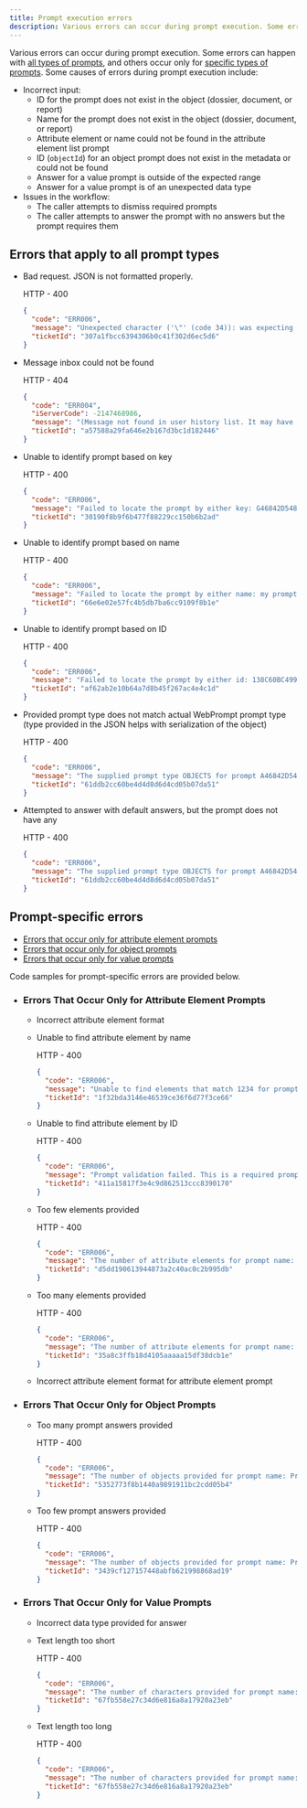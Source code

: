 ```yaml
---
title: Prompt execution errors
description: Various errors can occur during prompt execution. Some errors can happen with all types of prompts, and others occur only for specific types of prompts.
---
```


<Available since="2021 Update 1" />

Various errors can occur during prompt execution. Some errors can happen with [all types of prompts](#errors-that-apply-to-all-prompt-types), and others occur only for [specific types of prompts](#prompt-specific-errors). Some causes of errors during prompt execution include:

- Incorrect input:
  - ID for the prompt does not exist in the object (dossier, document, or report)
  - Name for the prompt does not exist in the object (dossier, document, or report)
  - Attribute element or name could not be found in the attribute element list prompt
  - ID (`objectId`) for an object prompt does not exist in the metadata or could not be found
  - Answer for a value prompt is outside of the expected range
  - Answer for a value prompt is of an unexpected data type
- Issues in the workflow:
  - The caller attempts to dismiss required prompts
  - The caller attempts to answer the prompt with no answers but the prompt requires them

## Errors that apply to all prompt types

- Bad request. JSON is not formatted properly.

  HTTP - 400

  ```json
  {
    "code": "ERR006",
    "message": "Unexpected character ('\"' (code 34)): was expecting a colon to separate field name and value \n at [Source: (org.glassfish.jersey.message.internal.ReaderInterceptorExecutor$UnCloseableInputStream); line: 4, column: 13]",
    "ticketId": "307a1fbcc6394306b0c41f302d6ec5d6"
  }
  ```

- Message inbox could not be found

  HTTP - 404

  ```json
  {
    "code": "ERR004",
    "iServerCode": -2147468986,
    "message": "(Message not found in user history list. It may have been deleted from other session already. Please refresh your history list.)",
    "ticketId": "a57588a29fa646e2b167d3bc1d182446"
  }
  ```

- Unable to identify prompt based on key

  HTTP - 400

  ```json
  {
    "code": "ERR006",
    "message": "Failed to locate the prompt by either key: G46842D548C9F0CEEDD3979528480FE5@0@10, please verify this information is correct.",
    "ticketId": "30190f8b9f6b477f88229cc150b6b2ad"
  }
  ```

- Unable to identify prompt based on name

  HTTP - 400

  ```json
  {
    "code": "ERR006",
    "message": "Failed to locate the prompt by either name: my prompt, please verify this information is correct.",
    "ticketId": "66e6e02e57fc4b5db7ba6cc9109f8b1e"
  }
  ```

- Unable to identify prompt based on ID

  HTTP - 400

  ```json
  {
    "code": "ERR006",
    "message": "Failed to locate the prompt by either id: 138C60BC4999F6BEEFBFAFB970770A3F, please verify this information is correct.",
    "ticketId": "af62ab2e10b64a7d8b45f267ac4e4c1d"
  }
  ```

- Provided prompt type does not match actual WebPrompt prompt type (type provided in the JSON helps with serialization of the object)

  HTTP - 400

  ```json
  {
    "code": "ERR006",
    "message": "The supplied prompt type OBJECTS for prompt A46842D548C3F0CEEDD3979528480FE5@0@10 does not match, this prompt is of type VALUE please verify this information.",
    "ticketId": "61ddb2cc60be4d4d8d6d4cd05b07da51"
  }
  ```

- Attempted to answer with default answers, but the prompt does not have any

  HTTP - 400

  ```json
  {
    "code": "ERR006",
    "message": "The supplied prompt type OBJECTS for prompt A46842D548C3F0CEEDD3979528480FE5@0@10 does not match, this prompt is of type VALUE please verify this information.",
    "ticketId": "61ddb2cc60be4d4d8d6d4cd05b07da51"
  }
  ```

## Prompt-specific errors

- [Errors that occur only for attribute element prompts](#errors-that-occur-only-for-attribute-element-prompts)
- [Errors that occur only for object prompts](#errors-that-occur-only-for-object-prompts)
- [Errors that occur only for value prompts](#errors-that-occur-only-for-value-prompts)

Code samples for prompt-specific errors are provided below.

- ### Errors That Occur Only for Attribute Element Prompts

  - Incorrect attribute element format

  - Unable to find attribute element by name

    HTTP - 400

    ```json
    {
      "code": "ERR006",
      "message": "Unable to find elements that match 1234 for prompt name: Elements of Year key: 040A30DF43F18A2DFC208A8F4AC0A931@0@10.",
      "ticketId": "1f32bda3146e46539ce36f6d77f3ce66"
    }
    ```

  - Unable to find attribute element by ID

    HTTP - 400

    ```json
    {
      "code": "ERR006",
      "message": "Prompt validation failed. This is a required prompt.",
      "ticketId": "411a15817f3e4c9d862513ccc8390170"
    }
    ```

  - Too few elements provided

    HTTP - 400

    ```json
    {
      "code": "ERR006",
      "message": "The number of attribute elements for prompt name: Elements of Year key: 040A30DF43F18A2DFC208A8F4AC0A931@0@10 does not meet the minimum required(2} answers.",
      "ticketId": "d5dd190613944873a2c40ac0c2b995db"
    }
    ```

  - Too many elements provided

    HTTP - 400

    ```json
    {
      "code": "ERR006",
      "message": "The number of attribute elements for prompt name: Elements of Year key: 040A30DF43F18A2DFC208A8F4AC0A931@0@10 exceeds the maximum allowed(2} answers.",
      "ticketId": "35a8c3ffb18d4105aaaaa15df38dcb1e"
    }
    ```

  - Incorrect attribute element format for attribute element prompt

- ### Errors That Occur Only for Object Prompts

  - Too many prompt answers provided

    HTTP - 400

    ```json
    {
      "code": "ERR006",
      "message": "The number of objects provided for prompt name: Predefined list of objects key: 12FF3D5D43A6A17E8847FB9304FEA1E1@0@10 exceeds the maximum allowed(3} answers",
      "ticketId": "5352773f8b1440a9891911bc2cdd05b4"
    }
    ```

  - Too few prompt answers provided

    HTTP - 400

    ```json
    {
      "code": "ERR006",
      "message": "The number of objects provided for prompt name: Predefined list of objects key: 12FF3D5D43A6A17E8847FB9304FEA1E1@0@10 does not meet the minimum required(3} answer.",
      "ticketId": "3439cf127157448abfb621998868ad19"
    }
    ```

- ### Errors That Occur Only for Value Prompts

  - Incorrect data type provided for answer

  - Text length too short

    HTTP - 400

    ```json
    {
      "code": "ERR006",
      "message": "The number of characters provided for prompt name: Value (Text) key: CF604AA948AF21CBC67AF98FBA614E0F@0@10 does not meet the minimum required(2} text length.",
      "ticketId": "67fb558e27c34d6e816a8a17920a23eb"
    }
    ```

  - Text length too long

    HTTP - 400

    ```json
    {
      "code": "ERR006",
      "message": "The number of characters provided for prompt name: Value (Text) key: CF604AA948AF21CBC67AF98FBA614E0F@0@10 exceeds the maximum allowed(5) text length.",
      "ticketId": "67fb558e27c34d6e816a8a17920a23eb"
    }
    ```

